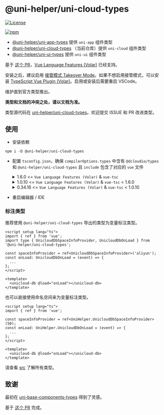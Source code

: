 # @uni-helper/uni-cloud-types

[![License](https://img.shields.io/github/license/uni-helper/uni-cloud-types)](https://github.com/uni-helper/uni-cloud-types/blob/main/LICENSE)

[![npm](https://img.shields.io/npm/v/@uni-helper/uni-cloud-types)](https://www.npmjs.com/package/@uni-helper/uni-cloud-types)

- [@uni-helper/uni-app-types](https://github.com/uni-helper/uni-app-types) 提供 `uni-app` 组件类型
- [@uni-helper/uni-cloud-types](https://github.com/uni-helper/uni-cloud-types) （当前仓库）提供 `uni-cloud` 组件类型
- [@uni-helper/uni-ui-types](https://github.com/uni-helper/uni-ui-types) 提供 `uni-ui` 组件类型

基于 [这个 PR](https://github.com/vuejs/core/pull/3399)，[Vue Language Features (Volar)](https://marketplace.visualstudio.com/items?itemName=Vue.volar) 已经支持。

安装之后，建议启用 [接管模式 Takeover Mode](https://cn.vuejs.org/guide/typescript/overview.html#volar-takeover-mode)。如果不想启用接管模式，可以安装 [TypeScript Vue Plugin (Volar)](https://marketplace.visualstudio.com/items?itemName=Vue.vscode-typescript-vue-plugin)。启用或安装后需要重启 VSCode。

维护直到官方类型推出。

**类型和文档的冲突之处，请以文档为准。**

类型源代码在 [uni-helper/uni-cloud-types](https://github.com/uni-helper/uni-cloud-types)。欢迎提交 ISSUE 和 PR 改进类型。

## 使用

- 安装依赖

```shell
npm i -D @uni-helper/uni-cloud-types
```

- 配置 `tsconfig.json`，确保 `compilerOptions.types` 中含有 `@dcloudio/types` 和 `@uni-helper/uni-cloud-types` 且 `include` 包含了对应的 `vue` 文件

  <details>
    <summary>1.6.0 <= <code>Vue Language Features (Volar)</code> & <code>vue-tsc</code></summary>

  ```json
  {
    "compilerOptions": {
      "types": ["@dcloudio/types", "@uni-helper/uni-app-types"]
    },
    "include": ["src/**/*.vue"]
  }
  ```

  </details>

  <details>
    <summary>1.0.10 <= <code>Vue Language Features (Volar)</code> & <code>vue-tsc</code> < 1.6.0</summary>

  ```json
  {
    "compilerOptions": {
      "types": ["@dcloudio/types", "@uni-helper/uni-app-types"]
    },
    "vueCompilerOptions": {
      "nativeTags": ["block", "component", "template", "slot"]
    },
    "include": ["src/**/*.vue"]
  }
  ```

  </details>

  <details>
    <summary>0.34.16 <= <code>Vue Language Features (Volar)</code> & <code>vue-tsc</code> < 1.0.10</summary>

  ```json
  {
    "compilerOptions": {
      "types": ["@dcloudio/types", "@uni-helper/uni-app-types"]
    },
    "vueCompilerOptions": {
      "experimentalRuntimeMode": "runtime-uni-app"
    },
    "include": ["src/**/*.vue"]
  }
  ```

  </details>

- 重启编辑器 / IDE

### 标注类型

推荐使用 `@uni-helper/uni-cloud-types` 导出的类型为变量标注类型。

```vue
<script setup lang="ts">
import { ref } from 'vue';
import type { UnicloudDbSpaceInfoProvider, UnicloudDbOnLoad } from '@uni-helper/uni-cloud-types';

const spaceInfoProvider = ref<UnicloudDbSpaceInfoProvider>('aliyun');
const onLoad: UnicloudDbOnLoad = (event) => {
  ...
};
</script>

<template>
  <unicloud-db @load="onLoad"></unicloud-db>
</template>
```

也可以直接使用命名空间来为变量标注类型。

```vue
<script setup lang="ts">
import { ref } from 'vue';

const spaceInfoProvider = ref<UniHelper.UnicloudDbSpaceInfoProvider>(50);
const onLoad: UniHelper.UnicloudDbOnLoad = (event) => {
  ...
};
</script>

<template>
  <unicloud-db @load="onLoad"></unicloud-db>
</template>
```

请查看 [src](./src) 了解所有类型。

## 致谢

最初在 [uni-base-components-types](https://github.com/satrong/uni-base-components-types) 得到了灵感。

基于 [这个 PR](https://github.com/satrong/uni-base-components-types/pull/5) 完成。

